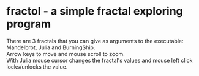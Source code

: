# fractol - a simple fractal exploring program

There are 3 fractals that you can give as arguments to the executable: Mandelbrot, Julia and BurningShip.\
Arrow keys to move and mouse scroll to zoom.\
With Julia mouse cursor changes the fractal's values and mouse left click locks/unlocks the value.
